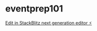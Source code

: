 # eventprep101

[Edit in StackBlitz next generation editor ⚡️](https://stackblitz.com/~/github.com/zanegraham/eventprep101)